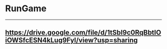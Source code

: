 # RunGame
--------------------------
https://drive.google.com/file/d/1tSbI9c0RqBbtIOiOWSfcESN4kLug9FyI/view?usp=sharing
--------------------------
